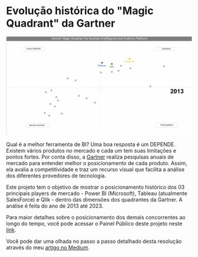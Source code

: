 # Evolução histórica do "Magic Quadrant" da Gartner

<p align="center"><img src="https://github.com/FerrazThales/MagicQuadrantBI/blob/main/magic_quadrant_3.gif"></p>

Qual é a melhor ferramenta de BI? Uma boa resposta é um DEPENDE. Existem vários produtos no mercado e cada um tem suas limitações e pontos fortes. Por conta disso, a [Gartner](https://www.gartner.com.br/pt-br/metodologias/magic-quadrant) realiza pesquisas anuais de mercado para entender melhor o posicionamento de cada produto. Assim, ela avalia a competitividade e traz um recurso visual que facilita a análise dos diferentes provedores de tecnologia.

Este projeto tem o objetivo de mostrar o posicionamento histórico dos 03 principais players de mercado - Power BI (Microsoft), Tableau (atualmente SalesForce) e Qlik - dentro das dimensões dos quadrantes da Gartner. A análise é feita do ano de 2013 até 2023.

Para maior detalhes sobre o posicionamento dos demais concorrentes ao longo do tempo, você pode acessar o Painel Público deste projeto neste [link](https://public.tableau.com/app/profile/thales.de.ferraz/viz/magic_quadrant_thales_ferraz/PainelMagic?publish=yes).

Você pode dar uma olhada no passo a passo detalhado desta resolução através do meu [artigo no Medium](https://thalesferraz.medium.com/quadrante-m%C3%A1gico-da-gartner-ao-longo-do-tempo-6d3edcfb287).
